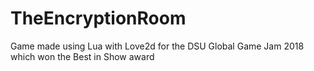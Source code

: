 # TheEncryptionRoom
Game made using Lua with Love2d for the DSU Global Game Jam 2018 which won the Best in Show award
